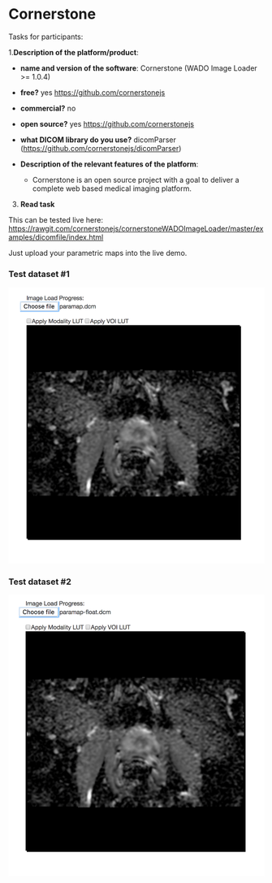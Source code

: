 # Cornerstone

Tasks for participants:

1.**Description of the platform/product**:
 * **name and version of the software**: Cornerstone (WADO Image Loader >= 1.0.4)
 * **free?** yes https://github.com/cornerstonejs
 * **commercial?** no
 * **open source?** yes https://github.com/cornerstonejs
 * **what DICOM library do you use?** dicomParser (https://github.com/cornerstonejs/dicomParser)

 * **Description of the relevant features of the platform**:
    * Cornerstone is an open source project with a goal to deliver a complete web based medical imaging platform. 

3. **Read task**

This can be tested live here: https://rawgit.com/cornerstonejs/cornerstoneWADOImageLoader/master/examples/dicomfile/index.html

Just upload your parametric maps into the live demo.

### Test dataset #1

<img src="./cornerstone/cornerstone-pm-test1.png" width=602>

### Test dataset #2

<img src="./cornerstone/cornerstone-pm-test2.png" width=602>
